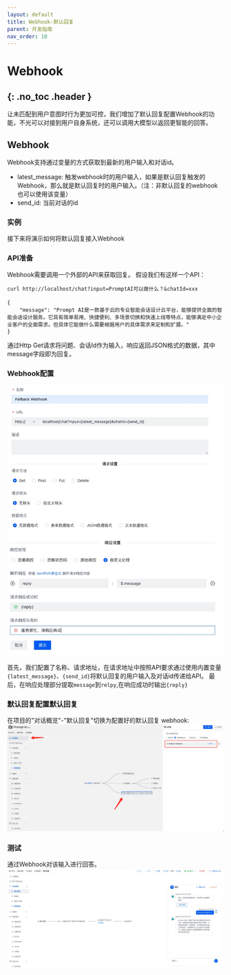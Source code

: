 ```yaml
---
layout: default
title: Webhook-默认回复
parent: 开发指南
nav_order: 10
---
```


# Webhook
{: .no_toc .header }
---
让未匹配到用户意图时行为更加可控，我们增加了默认回复配置Webhook的功能，不光可以对接到用户自身系统，还可以调用大模型以返回更智能的回答。


## Webhook

Webhook支持通过变量的方式获取到最新的用户输入和对话id。

- latest_message: 触发webhook时的用户输入，如果是默认回复触发的Webhook，那么就是默认回复时的用户输入。（注：非默认回复的webhook也可以使用该变量）
- send_id: 当前对话的id

### 实例

接下来将演示如何将默认回复接入Webhook

### API准备

Webhook需要调用一个外部的API来获取回复。 假设我们有这样一个API：

```shell
curl http://localhost/chat?input=PromptAI可以做什么？&chatId=xxx

{
	"message": "Prompt AI是一款基于云的专业智能会话设计云平台，能够提供全面的智能会话设计服务。它具有简单易用、快捷便利、多场景切换和快速上线等特点，能够满足中小企业客户的全面需求。但具体它能做什么需要根据用户的具体需求来定制和扩展。"
}
```

通过Http Get请求将问题、会话Id作为输入，响应返回JSON格式的数据，其中message字段即为回复。

### Webhook配置

![03-1-webhook.png](/assets/images/tutorial/webhook/03-1-webhook.jpg)
![03-2-webhook.jpg](/assets/images/tutorial/webhook/03-2-webhook.jpg)

首先，我们配置了名称、请求地址，在请求地址中按照API要求通过使用内置变量`{latest_message}`、`{send_id}`将默认回复的用户输入及对话id传递给API。
最后，在响应处理部分提取`message`到`relpy`,在响应成功时输出`{reply}`

### 默认回复配置默认回复

在项目的"对话概览"-"默认回复"切换为配置好的默认回复 webhook:
![03-3-webhook.jpg](/assets/images/tutorial/webhook/03-3-webhook.jpg)

### 测试

通过Webhook对该输入进行回答。
![03-4-webhook.jpg](/assets/images/tutorial/webhook/03-4-webhook.jpg)
